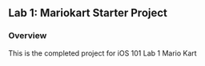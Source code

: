 ## Lab 1: Mariokart Starter Project

### Overview

This is the completed project for iOS 101 Lab 1 Mario Kart
